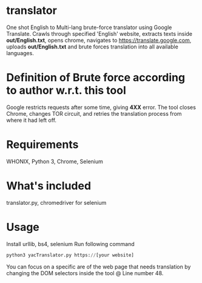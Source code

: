 # translator
One shot English to Multi-lang brute-force translator using Google Translate.
Crawls through specified 'English' website, extracts texts inside **out/English.txt**, opens chrome, navigates to https://translate.google.com, uploads **out/English.txt** and brute forces translation into all available languages.
# Definition of Brute force according to author w.r.t. this tool
Google restricts requests after some time, giving **4XX** error. The tool closes Chrome, changes TOR circuit, and retries the translation process from where it had left off.
# Requirements
WHONIX, Python 3, Chrome, Selenium
# What's included
translator.py, chromedriver for selenium
# Usage
Install urllib, bs4, selenium
Run following command
```python
python3 yacTranslator.py https://[your website]
```
You can focus on a specific are of the web page that needs translation by changing the DOM selectors inside the tool @ Line number 48.
